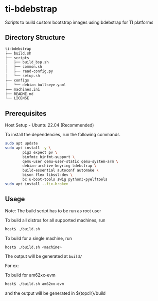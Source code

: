 # ti-bdebstrap

Scripts to build custom bootstrap images using bdebstrap for TI platforms

## Directory Structure

```bash
ti-bdebstrap
├── build.sh
├── scripts
│   ├── build_bsp.sh
│   ├── common.sh
│   ├── read-config.py
│   └── setup.sh
├── configs
│   └── debian-bullseye.yaml
├── machines.ini
├── README.md
└── LICENSE
```

## Prerequisites

Host Setup - Ubuntu 22.04 (Recommended)

To install the dependencies, run the following commands

```bash
sudo apt update
sudo apt install -y \
        pigz expect pv \
        binfmtc binfmt-support \
        qemu-user qemu-user-static qemu-system-arm \
        debian-archive-keyring bdebstrap \
        build-essential autoconf automake \
        bison flex libssl-dev \
        bc u-boot-tools swig python3-pyelftools
sudo apt install --fix-broken
```

## Usage

Note: The build script has to be run as root user

To build all distros for all supported machines, run

```bash
host$ ./build.sh
```

To build for a single machine, run

```bash
host$ ./build.sh <machine>
```

The output will be generated at `build/`

For ex:

To build for am62xx-evm

```bash
host$ ./build.sh am62xx-evm

```

and the output will be generated in ${topdir}/build

